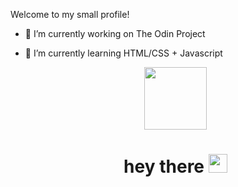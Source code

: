
Welcome to my small profile!
- 🔭 I’m currently working on The Odin Project
- 🌱 I’m currently learning HTML/CSS + Javascript

  <div id="header" align="center">
  <img src="https://media.giphy.com/media/M9gbBd9nbDrOTu1Mqx/giphy.gif" width="100"/>
    <br>
  <img src="https://komarev.com/ghpvc/?username=Stathis92&style=flat-square&color=blue" alt=""/>
  <h1>
  hey there
  <img src="https://media.giphy.com/media/hvRJCLFzcasrR4ia7z/giphy.gif" width="30px"/>
</h1>
</div>
